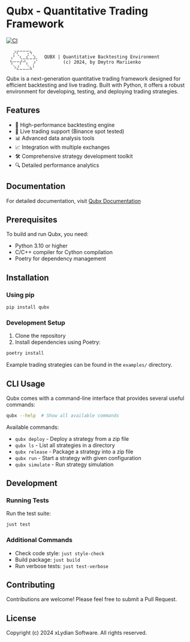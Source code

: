 # Qubx - Quantitative Trading Framework

[![CI](https://github.com/xLydianSoftware/Qubx/actions/workflows/ci.yml/badge.svg?branch=main)](https://github.com/xLydianSoftware/Qubx/actions/workflows/ci.yml)

```
⠀⠀⡰⡖⠒⠒⢒⢦⠀⠀
⠀⢠⠃⠈⢆⣀⣎⣀⣱⡀  QUBX | Quantitative Backtesting Environment
⠀⢳⠒⠒⡞⠚⡄⠀⡰⠁         (c) 2024, by Dmytro Mariienko
⠀⠀⠱⣜⣀⣀⣈⣦⠃⠀⠀⠀
```

Qubx is a next-generation quantitative trading framework designed for efficient backtesting and live trading. Built with Python, it offers a robust environment for developing, testing, and deploying trading strategies.

## Features

- 🚀 High-performance backtesting engine
- 🔄 Live trading support (Binance spot tested)
- 📊 Advanced data analysis tools
- 📈 Integration with multiple exchanges
- 🛠 Comprehensive strategy development toolkit
- 🔍 Detailed performance analytics

## Documentation

For detailed documentation, visit [Qubx Documentation](https://xlydiansoftware.github.io/Qubx/en/latest/)

## Prerequisites

To build and run Qubx, you need:

- Python 3.10 or higher
- C/C++ compiler for Cython compilation
- Poetry for dependency management

## Installation

### Using pip

```bash
pip install qubx
```

### Development Setup

1. Clone the repository
2. Install dependencies using Poetry:

```bash
poetry install
```

Example trading strategies can be found in the `examples/` directory.

## CLI Usage

Qubx comes with a command-line interface that provides several useful commands:

```bash
qubx --help  # Show all available commands
```

Available commands:

- `qubx deploy` - Deploy a strategy from a zip file
- `qubx ls` - List all strategies in a directory
- `qubx release` - Package a strategy into a zip file
- `qubx run` - Start a strategy with given configuration
- `qubx simulate` - Run strategy simulation

## Development

### Running Tests

Run the test suite:

```bash
just test
```

### Additional Commands

- Check code style: `just style-check`
- Build package: `just build`
- Run verbose tests: `just test-verbose`

## Contributing

Contributions are welcome! Please feel free to submit a Pull Request.

## License

Copyright (c) 2024 xLydian Software. All rights reserved.
